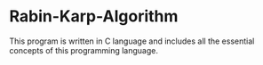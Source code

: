 # Rabin-Karp-Algorithm
This program is written in C language and includes all the essential concepts of this programming language.

